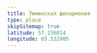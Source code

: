 ```yaml
---
title: Тюменская филармония
type: place
skipSitemap: true
latitude: 57.156014
longitude: 65.532905
---
```

